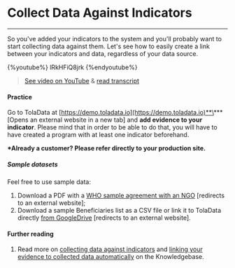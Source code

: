 # Collect Data Against Indicators

---

So you've added your indicators to the system and you'll probably want to start collecting data against them. Let's see how to easily create a link between your indicators and data, regardless of your data source.

{%youtube%} lRkHFiQ8jrk {%endyoutube%}  
> [See video on YouTube](https://www.youtube.com/embed/lRkHFiQ8jrk?rel=0) & [read transcript](https://docs.google.com/document/d/1DCaeMviBwSO5hGSfeh6Y9McPI6D1dzxJyDs5kKa4wug/edit#heading=h.uebbtclg0qh)
 
#### Practice

Go to TolaData at [https://demo.toladata.io](https://demo.toladata.io)**\*** \[Opens an external website in a new tab\] and **add evidence to your indicator**. Please mind that in order to be able to do that, you will have to have created a program with at least one indicator beforehand. 

**\*Already a customer? Please refer directly to your production site.**

##### Sample datasets

Feel free to use sample data:
1. Download a PDF with a [WHO sample agreement with an NGO](http://www.who.int/hac/techguidance/tools/manuals/who_field_handbook/c8.pdf?ua=1) \[redirects to an external website\];
2. Download a sample Beneficiaries list as a CSV file or link it to TolaData directly [from GoogleDrive](https://docs.google.com/spreadsheets/d/18kZeA9f9akq1PYCNVErtiaMqKzvIity3ZwbTchTptXc/edit?usp=sharing) \[redirects to an external website\].

#### Further reading

1. Read more on [collecting data against indicators](https://help.toladata.com/en/8-indicators/adding-collected-data.html) and [linking your evidence to collected data automatically](https://help.toladata.com/en/8-indicators/linking-evidence-to-collected-data.html) on the Knowledgebase.





